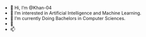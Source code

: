 - 👋 Hi, I’m @Khan-04
- 👀 I’m interested in Artificial Intelligence and Machine Learning.
- 🌱 I’m currently Doing Bachelors in Computer Sciences.
- 💞️ 
- 📫

<!---
Khan-04/Khan-04 is a ✨ special ✨ repository because its `README.md` (this file) appears on your GitHub profile.
You can click the Preview link to take a look at your changes.
--->
